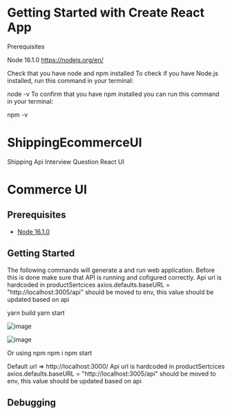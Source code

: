 # Getting Started with Create React App



Prerequisites

Node 16.1.0 https://nodejs.org/en/


Check that you have node and npm installed
To check if you have Node.js installed, run this command in your terminal:

node -v
To confirm that you have npm installed you can run this command in your terminal:

npm -v



# ShippingEcommerceUI
 Shipping Api Interview Question React UI 


# Commerce UI

## Prerequisites

* [Node 16.1.0](https://nodejs.org/en/)

## Getting Started

The following commands will generate a and run web application. Before this is done make sure that API is running and cofigured correctly. Api url is hardcoded in productSertcices  axios.defaults.baseURL = "http://localhost:3005/api" should be moved to env, this value should be updated based on api

yarn build 
yarn start 

![image](https://user-images.githubusercontent.com/5769233/117893180-ce2af300-b26e-11eb-8a6f-3fbc2509cf1a.png)

![image](https://user-images.githubusercontent.com/5769233/117893198-d97e1e80-b26e-11eb-9e49-b319e67e3464.png)


Or using npm 
npm i
npm start


Default url => http://localhost:3000/
 Api url is hardcoded in productSertcices  axios.defaults.baseURL = "http://localhost:3005/api" should be moved to env, this value should be updated based on api

## Debugging
